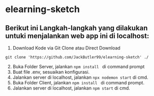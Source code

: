 # elearning-sketch

## Berikut ini Langkah-langkah yang dilakukan untuki menjalankan web app ini di localhost:     

1. Download Kode via Git Clone atau Direct Download      
```
git clone 'https://github.com/JackButler99/elearning-sketch' ./
```

2. Buka Folder Server, jalankan  ```npm install ``` di command prompt
3. Buat file .env, sesuaikan konfigurasi.     
4. Jalankan server di localhost, jalankan ```npx nodemon start``` di cmd.      
5. Buka Folder Client, jalankan  ```npm install ``` di command prompt.     
6. Jalankan server di localhost, jalankan ```npm start``` di cmd.  
